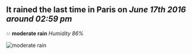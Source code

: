 ## It rained the last time in Paris on *June 17th 2016 around 02:59 pm*
💧💧  **moderate rain** *Humidity 86%*

![moderate rain](http://openweathermap.org/img/w/10d.png)
